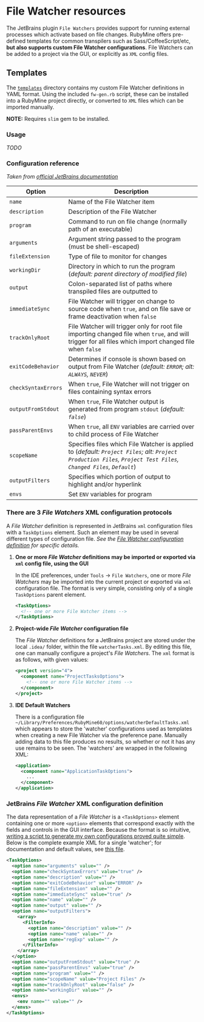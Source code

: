 # File Watcher resources
The JetBrains plugin `File Watchers` provides support for running external processes which activate based on file changes. RubyMine offers pre-defined templates for common transpilers such as Sass/CoffeeScript/etc, **but also supports custom File Watcher configurations**. File Watchers can be added to a project via the GUI, or explicitly as `XML` config files.

## Templates
The [`templates`](templates/) directory contains my custom File Watcher definitions in YAML format. Using the included `fw-gen.rb` script, these can be installed into a RubyMine project directly, or converted to `XML` files which can be imported manually.

**NOTE:** Requires `slim` gem to be installed.

### Usage
*TODO*

### Configuration reference
*Taken from [official JetBrains documentation][3]*

| Option | Description |
|-------------------|------------------------------------------------------------------------------------------------------------------------------------------------------------------|
| `name` | Name of the File Watcher item |
| `description` | Description of the File Watcher |
| `program` | Command to run on file change (normally path of an executable) |
| `arguments` | Argument string passed to the program (must be shell-escaped) |
| `fileExtension` | Type of file to monitor for changes |
| `workingDir` | Directory in which to run the program (*default: parent directory of modified file*) |
| `output` | Colon-separated list of paths where transpiled files are outputted to |
| `immediateSync` | File Watcher will trigger on change to source code when `true`, and on file save or frame deactivation when `false` |
| `trackOnlyRoot` | File Watcher will trigger only for root file importing changed file when `true`, and will trigger for all files which import changed file when `false` |
| `exitCodeBehavior` | Determines if console is shown based on output from File Watcher (*default: `ERROR`; alt: `ALWAYS`, `NEVER`*) |
| `checkSyntaxErrors` | When `true`, File Watcher will not trigger on files containing syntax errors |
| `outputFromStdout` | When `true`, File Watcher output is generated from program `stdout` (*default: `false`*) |
| `passParentEnvs` | When `true`, all `ENV` variables are carried over to child process of File Watcher |
| `scopeName` | Specifies files which File Watcher is applied to (*default: `Project Files`; alt: `Project Production Files`, `Project Test Files`, `Changed Files`, `Default`*) |
| `outputFilters` |  Specifies which portion of output to highlight and/or hyperlink |
| `envs` | Set `ENV` variables for program |

### There are 3 *File Watchers* XML configuration protocols
A *File Watcher* definition is represented in JetBrains `xml` configuration files with a `TaskOptions` element. Such an element may be used in several different types of configuration file. *See the [*File Watcher* configuration definition](#jetbrains-file-watcher-xml-configuration-definition) for specific details.*

1. **One or more *File Watcher* definitions may be imported or exported via `xml` config file, using the GUI**

    In the IDE preferences, under `Tools` -> `File Watchers`, one or more *File Watchers* may be imported into the current project or exported via `xml` configuration file. The format is very simple, consisting only of a single `TaskOptions` parent element.
      
    ```xml
    <TaskOptions>
      <!-- one or more File Watcher items -->
    </TaskOptions>
    ```

2. **Project-wide *File Watcher* configuration file**

    The *File Watcher* definitions for a JetBrains project are stored under the local `.idea/` folder, within the file `watcherTasks.xml`. By editing this file, one can manually configure a project's *File Watchers*. The `xml` format is as follows, with given values:
    
    ```xml
    <project version="4">
      <component name="ProjectTasksOptions">
        <!-- one or more File Watcher items -->
      </component>
    </project>
    ```

3. **IDE Default Watchers**

    There is a configuration file `~/Library/Preferences/RubyMine60/options/watcherDefaultTasks.xml` which appears to store the 'watcher' configurations used as templates when creating a new File Watcher via the preference pane. Manually adding data to this file produces no results, so whether or not it has any use remains to be seen. The 'watchers' are wrapped in the following XML:
    
    ```xml
    <application>
      <component name="ApplicationTaskOptions">
        ...
      </component>
    </application>
    ```

### JetBrains *File Watcher* XML configuration definition
The data representation of a *File Watcher* is a `<TaskOptions>` element containing one or more `<option>` elements that correspond exactly with the fields and controls in the GUI interface. Because the format is so intuitive, [writing a script to generate my own configurations proved quite simple][3]. Below is the complete example XML for a single 'watcher'; for documentation and default values, see [this file][2].

```xml
<TaskOptions>
  <option name="arguments" value="" />
  <option name="checkSyntaxErrors" value="true" />
  <option name="description" value="" />
  <option name="exitCodeBehavior" value="ERROR" />
  <option name="fileExtension" value="" />
  <option name="immediateSync" value="true" />
  <option name="name" value="" />
  <option name="output" value="" />
  <option name="outputFilters">
    <array>
      <FilterInfo>
        <option name="description" value="" />
        <option name="name" value="" />
        <option name="regExp" value="" />
      </FilterInfo>
    </array>
  </option>
  <option name="outputFromStdout" value="true" />
  <option name="passParentEnvs" value="true" />
  <option name="program" value="" />
  <option name="scopeName" value="Project Files" />
  <option name="trackOnlyRoot" value="false" />
  <option name="workingDir" value="" />
  <envs>
    <env name="" value="" />
  </envs>
</TaskOptions>
```



[1]: https://www.jetbrains.com/ruby/help/using-file-watchers.html
[2]: /file-watchers/schema.yml
[3]: https://www.jetbrains.com/ruby/help/new-watcher-dialog.html